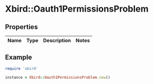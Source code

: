 # Xbird::Oauth1PermissionsProblem

## Properties

| Name | Type | Description | Notes |
| ---- | ---- | ----------- | ----- |

## Example

```ruby
require 'xbird'

instance = Xbird::Oauth1PermissionsProblem.new()
```


